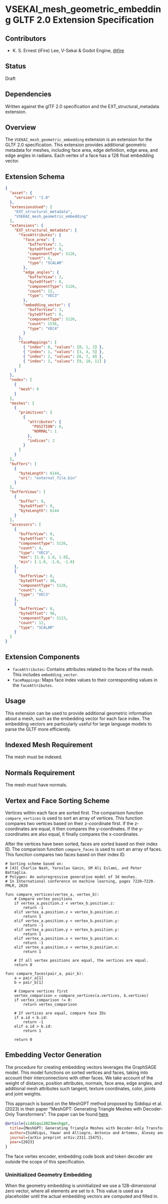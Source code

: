 # VSEKAI_mesh_geometric_embedding GLTF 2.0 Extension Specification

## Contributors

- K. S. Ernest (iFire) Lee, V-Sekai & Godot Engine, [@fire](https://github.com/fire)

## Status

Draft

## Dependencies

Written against the glTF 2.0 specification and the EXT_structural_metadata extension.

## Overview

The `VSEKAI_mesh_geometric_embedding` extension is an extension for the GLTF 2.0 specification. This extension provides additional geometric metadata for meshes, including face area, edge definition, edge area, and edge angles in radians. Each vertex of a face has a 128 float embedding vector.

## Extension Schema

```json
{
  "asset": {
    "version": "2.0"
  },
  "extensionsUsed": [
    "EXT_structural_metadata",
    "VSEKAI_mesh_geometric_embedding"
  ],
  "extensions": {
    "EXT_structural_metadata": {
      "faceAttributes": {
        "face_area": {
          "bufferView": 1,
          "byteOffset": 0,
          "componentType": 5126,
          "count": 4,
          "type": "SCALAR"
        },
        "edge_angles": {
          "bufferView": 2,
          "byteOffset": 0,
          "componentType": 5126,
          "count": 12,
          "type": "VEC3"
        },
        "embedding_vector": {
          "bufferView": 3,
          "byteOffset": 0,
          "componentType": 5126,
          "count": 1536,
          "type": "VEC4"
        }
      },
      "faceMappings": [
        { "index": 0, "values": [0, 1, 2] },
        { "index": 1, "values": [3, 4, 5] },
        { "index": 2, "values": [6, 7, 8] },
        { "index": 3, "values": [9, 10, 11] }
      ]
    }
  },
  "nodes": [
    {
      "mesh": 0
    }
  ],
  "meshes": [
    {
      "primitives": [
        {
          "attributes": {
            "POSITION": 0,
            "NORMAL": 1
          },
          "indices": 2
        }
      ]
    }
  ],
  "buffers": [
    {
      "byteLength": 6144,
      "uri": "external_file.bin"
    }
  ],
  "bufferViews": [
    {
      "buffer": 0,
      "byteOffset": 0,
      "byteLength": 6144
    }
  ],
  "accessors": [
    {
      "bufferView": 0,
      "byteOffset": 0,
      "componentType": 5126,
      "count": 4,
      "type": "VEC3",
      "max": [1.0, 1.0, 1.0],
      "min": [-1.0, -1.0, -1.0]
    },
    {
      "bufferView": 0,
      "byteOffset": 48,
      "componentType": 5126,
      "count": 4,
      "type": "VEC3"
    },
    {
      "bufferView": 0,
      "byteOffset": 96,
      "componentType": 5123,
      "count": 12,
      "type": "SCALAR"
    }
  ]
}
```

## Extension Components

- `faceAttributes`: Contains attributes related to the faces of the mesh. This includes `embedding_vector`.
- `faceMappings`: Maps face index values to their corresponding values in the `faceAttributes`.

## Usage

This extension can be used to provide additional geometric information about a mesh, such as the embedding vector for each face index. The embedding vectors are particularly useful for large language models to parse the GLTF more efficiently.

## Indexed Mesh Requirement

The mesh must be indexed.

## Normals Requirement

The mesh must have normals.

## Vertex and Face Sorting Scheme

Vertices within each face are sorted first. The comparison function `compare_vertices` is used to sort an array of vertices. This function compares two vertices based on their z-coordinate first. If the z-coordinates are equal, it then compares the y-coordinates. If the y-coordinates are also equal, it finally compares the x-coordinates.

After the vertices have been sorted, faces are sorted based on their index ID. The comparison function `compare_faces` is used to sort an array of faces. This function compares two faces based on their index ID.

```gdscript
# Sorting scheme based on:
# [43] Charlie Nash, Yaroslav Ganin, SM Ali Eslami, and Peter Battaglia.
# Polygen: An autoregressive generative model of 3d meshes.
# In International conference on machine learning, pages 7220–7229. PMLR, 2020

func compare_vertices(vertex_a, vertex_b):
    # Compare vertex positions
    if vertex_a.position.z < vertex_b.position.z:
        return -1
    elif vertex_a.position.z > vertex_b.position.z:
        return 1
    elif vertex_a.position.y < vertex_b.position.y:
        return -1
    elif vertex_a.position.y > vertex_b.position.y:
        return 1
    elif vertex_a.position.x < vertex_b.position.x:
        return -1
    elif vertex_a.position.x > vertex_b.position.x:
        return 1

    # If all vertex positions are equal, the vertices are equal.
    return 0

func compare_faces(pair_a, pair_b):
    a = pair_a[1]
    b = pair_b[1]

    # Compare vertices first
    vertex_comparison = compare_vertices(a.vertices, b.vertices)
    if vertex_comparison != 0:
        return vertex_comparison

    # If vertices are equal, compare face IDs
    if a.id < b.id:
        return -1
    elif a.id > b.id:
        return 1

    return 0
```

## Embedding Vector Generation

The procedure for creating embedding vectors leverages the GraphSAGE model. This model functions on sorted vertices and faces, taking into account their interconnections with other faces. We take account of the weight of distance, position attributes, normals, face area, edge angles, and additional mesh attributes such tangent, texture coordinates, color, joints and joint weights.

This approach is based on the MeshGPT method proposed by Siddiqui et al. (2023) in their paper "MeshGPT: Generating Triangle Meshes with Decoder-Only Transformers". The paper can be found [here](https://nihalsid.github.io/mesh-gpt/).

```bibtex
@article{siddiqui2023meshgpt,
  title={MeshGPT: Generating Triangle Meshes with Decoder-Only Transformers},
  author={Siddiqui, Yawar and Alliegro, Antonio and Artemov, Alexey and Tommasi, Tatiana and Sirigatti, Daniele and Rosov, Vladislav and Dai, Angela and Nie{\ss}ner, Matthias},
  journal={arXiv preprint arXiv:2311.15475},
  year={2023}
}
```

The face vertex encoder, embedding code book and token decoder are outside the scope of this specification.

### Uninitialized Geometry Embedding

When the geometry embedding is uninitialized we use a 128-dimensional zero vector, where all elements are set to `0`. This value is used as a placeholder until the actual embedding vectors are computed and filled in.
